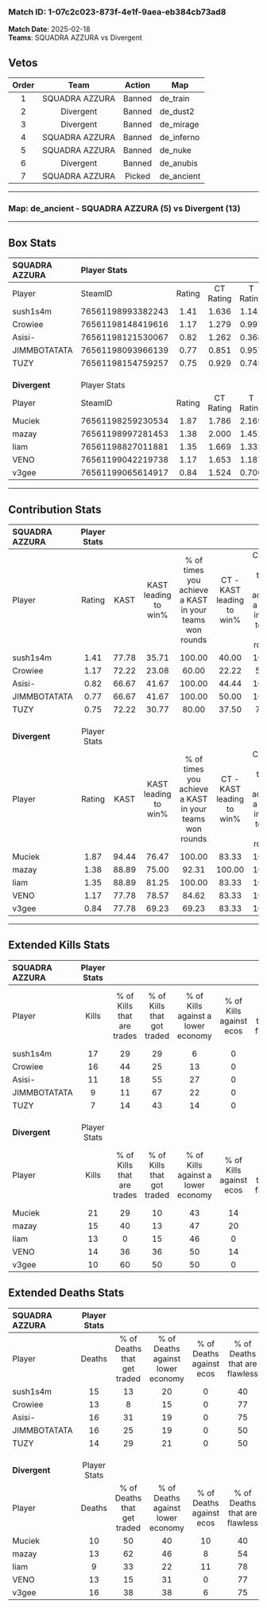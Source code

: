 ### Match ID: 1-07c2c023-873f-4e1f-9aea-eb384cb73ad8  
**Match Date**: 2025-02-18  
**Teams**: SQUADRA AZZURA vs Divergent  

## Vetos  

| Order | Team | Action | Map |
| :---: | :--: | :----: | --- |
| 1 | SQUADRA AZZURA | Banned | de_train |
| 2 | Divergent | Banned | de_dust2 |
| 3 | Divergent | Banned | de_mirage |
| 4 | SQUADRA AZZURA | Banned | de_inferno |
| 5 | SQUADRA AZZURA | Banned | de_nuke |
| 6 | Divergent | Banned | de_anubis |
| 7 | SQUADRA AZZURA | Picked | de_ancient |

---  

### **Map**: de_ancient - SQUADRA AZZURA (5) vs Divergent (13)  
---  

## Box Stats  

| **SQUADRA AZZURA** | Player Stats      |        |           |          |       |       |       |         |        |      |     |
| :- | :- | :-: | :-: | :-: | :-: | :-: | :-: | :-: | :-: | :-: | :-: |
| Player             | SteamID           | Rating | CT Rating | T Rating | KAST  |  ADR  | Kills | Assists | Deaths | K/D  | HS% |
| sush1s4m           | 76561198993382243 |  1.41  |   1.636   |  1.141   | 77.78 | 115.1 |  17   |    7    |   15   | 1.13 | 47  |
| Crowiee            | 76561198148419616 |  1.17  |   1.279   |  0.997   | 72.22 | 62.3  |  16   |    0    |   13   | 1.23 | 37  |
| Asisi-             | 76561198121530067 |  0.82  |   1.262   |  0.368   | 66.67 | 59.8  |  11   |    4    |   16   | 0.69 | 72  |
| JIMMBOTATATA       | 76561198093966139 |  0.77  |   0.851   |  0.957   | 66.67 | 67.2  |   9   |    8    |   16   | 0.56 | 44  |
| TUZY               | 76561198154759257 |  0.75  |   0.929   |  0.745   | 72.22 | 65.2  |   7   |    5    |   14   | 0.50 | 71  |
|                    |                   |        |           |          |       |       |       |         |        |      |     |
|                    |                   |        |           |          |       |       |       |         |        |      |     |
|                    |                   |        |           |          |       |       |       |         |        |      |     |
| **Divergent**      | Player Stats      |        |           |          |       |       |       |         |        |      |     |
| Player             | SteamID           | Rating | CT Rating | T Rating | KAST  |  ADR  | Kills | Assists | Deaths | K/D  | HS% |
| Muciek             | 76561198259230534 |  1.87  |   1.786   |  2.169   | 94.44 | 123.4 |  21   |    3    |   10   | 2.10 | 66  |
| mazay              | 76561198997281453 |  1.38  |   2.000   |  1.452   | 88.89 | 93.1  |  15   |    7    |   13   | 1.15 | 60  |
| Iiam               | 76561198827011881 |  1.35  |   1.669   |  1.332   | 88.89 | 80.7  |  13   |    5    |   9    | 1.44 | 69  |
| VENO               | 76561199042219738 |  1.17  |   1.653   |  1.187   | 77.78 | 74.5  |  14   |    3    |   13   | 1.08 | 71  |
| v3gee              | 76561199065614917 |  0.84  |   1.524   |  0.700   | 77.78 | 56.2  |  10   |    4    |   16   | 0.63 | 30  |
---  

## Contribution Stats  

| **SQUADRA AZZURA** | Player Stats |       |                      |                                                        |                           |                                                             |                          |                                                            |
| :- | :-: | :-: | :-: | :-: | :-: | :-: | :-: | :-: |
| Player             |    Rating    | KAST  | KAST leading to win% | % of times you achieve a KAST in your teams won rounds | CT - KAST leading to win% | CT - % of times you achieve a KAST in your teams won rounds | T - KAST leading to win% | T - % of times you achieve a KAST in your teams won rounds |
| sush1s4m           |     1.41     | 77.78 |        35.71         |                         100.00                         |           40.00           |                           100.00                            |          25.00           |                           100.00                           |
| Crowiee            |     1.17     | 72.22 |        23.08         |                         60.00                          |           22.22           |                            50.00                            |          25.00           |                           100.00                           |
| Asisi-             |     0.82     | 66.67 |        41.67         |                         100.00                         |           44.44           |                           100.00                            |          33.33           |                           100.00                           |
| JIMMBOTATATA       |     0.77     | 66.67 |        41.67         |                         100.00                         |           50.00           |                           100.00                            |          25.00           |                           100.00                           |
| TUZY               |     0.75     | 72.22 |        30.77         |                         80.00                          |           37.50           |                            75.00                            |          20.00           |                           100.00                           |
|                    |              |       |                      |                                                        |                           |                                                             |                          |                                                            |
|                    |              |       |                      |                                                        |                           |                                                             |                          |                                                            |
|                    |              |       |                      |                                                        |                           |                                                             |                          |                                                            |
| **Divergent**      | Player Stats |       |                      |                                                        |                           |                                                             |                          |                                                            |
| Player             |    Rating    | KAST  | KAST leading to win% | % of times you achieve a KAST in your teams won rounds | CT - KAST leading to win% | CT - % of times you achieve a KAST in your teams won rounds | T - KAST leading to win% | T - % of times you achieve a KAST in your teams won rounds |
| Muciek             |     1.87     | 94.44 |        76.47         |                         100.00                         |           83.33           |                           100.00                            |          72.73           |                           100.00                           |
| mazay              |     1.38     | 88.89 |        75.00         |                         92.31                          |          100.00           |                           100.00                            |          63.64           |                           87.50                            |
| Iiam               |     1.35     | 88.89 |        81.25         |                         100.00                         |           83.33           |                           100.00                            |          80.00           |                           100.00                           |
| VENO               |     1.17     | 77.78 |        78.57         |                         84.62                          |           83.33           |                           100.00                            |          75.00           |                           75.00                            |
| v3gee              |     0.84     | 77.78 |        69.23         |                         69.23                          |           83.33           |                           100.00                            |          57.14           |                           50.00                            |
---  

## Extended Kills Stats  

| **SQUADRA AZZURA** | Player Stats |                            |                            |                                    |                         |                              |                                 |                                       |                    |           |
| :- | :-: | :-: | :-: | :-: | :-: | :-: | :-: | :-: | :-: | :-: |
| Player             |    Kills     | % of Kills that are trades | % of Kills that got traded | % of Kills against a lower economy | % of Kills against ecos | % of Kills that are flawless | % of Kills that are close duels | % of Kills that are assisted by flash | Pistol Round Kills | AWP Kills |
| sush1s4m           |      17      |             29             |             29             |                 6                  |            0            |              76              |                6                |                   0                   |         4          |     0     |
| Crowiee            |      16      |             44             |             25             |                 13                 |            0            |              69              |                6                |                   0                   |         0          |     3     |
| Asisi-             |      11      |             18             |             55             |                 27                 |            0            |              55              |               18                |                   0                   |         0          |     0     |
| JIMMBOTATATA       |      9       |             11             |             67             |                 22                 |            0            |              56              |                0                |                   0                   |         0          |     0     |
| TUZY               |      7       |             14             |             43             |                 14                 |            0            |              57              |                0                |                   0                   |         1          |     0     |
|                    |              |                            |                            |                                    |                         |                              |                                 |                                       |                    |           |
|                    |              |                            |                            |                                    |                         |                              |                                 |                                       |                    |           |
|                    |              |                            |                            |                                    |                         |                              |                                 |                                       |                    |           |
| **Divergent**      | Player Stats |                            |                            |                                    |                         |                              |                                 |                                       |                    |           |
| Player             |    Kills     | % of Kills that are trades | % of Kills that got traded | % of Kills against a lower economy | % of Kills against ecos | % of Kills that are flawless | % of Kills that are close duels | % of Kills that are assisted by flash | Pistol Round Kills | AWP Kills |
| Muciek             |      21      |             29             |             10             |                 43                 |           14            |              57              |                0                |                   0                   |         4          |     2     |
| mazay              |      15      |             40             |             13             |                 47                 |           20            |              60              |                0                |                   7                   |         2          |     0     |
| Iiam               |      13      |             0              |             15             |                 46                 |            0            |              54              |                8                |                   0                   |         3          |     0     |
| VENO               |      14      |             36             |             36             |                 50                 |           14            |              64              |               21                |                   0                   |         1          |     0     |
| v3gee              |      10      |             60             |             50             |                 50                 |            0            |              50              |                0                |                   0                   |         0          |     0     |
## Extended Deaths Stats  

| **SQUADRA AZZURA** | Player Stats |                             |                                   |                          |                               |                            |                           |               |
| :- | :-: | :-: | :-: | :-: | :-: | :-: | :-: | :-: |
| Player             |    Deaths    | % of Deaths that get traded | % of Deaths against lower economy | % of Deaths against ecos | % of Deaths that are flawless | % of Deaths that are close | % of Deaths while blinded | Deaths to AWP |
| sush1s4m           |      15      |             13              |                20                 |            0             |              40               |             20             |             0             |       1       |
| Crowiee            |      13      |              8              |                15                 |            0             |              77               |             0              |             0             |       0       |
| Asisi-             |      16      |             31              |                19                 |            0             |              75               |             0              |             0             |       1       |
| JIMMBOTATATA       |      16      |             25              |                19                 |            0             |              50               |             0              |             0             |       0       |
| TUZY               |      14      |             29              |                21                 |            0             |              50               |             7              |             7             |       0       |
|                    |              |                             |                                   |                          |                               |                            |                           |               |
|                    |              |                             |                                   |                          |                               |                            |                           |               |
|                    |              |                             |                                   |                          |                               |                            |                           |               |
| **Divergent**      | Player Stats |                             |                                   |                          |                               |                            |                           |               |
| Player             |    Deaths    | % of Deaths that get traded | % of Deaths against lower economy | % of Deaths against ecos | % of Deaths that are flawless | % of Deaths that are close | % of Deaths while blinded | Deaths to AWP |
| Muciek             |      10      |             50              |                40                 |            10            |              40               |             10             |             0             |       0       |
| mazay              |      13      |             62              |                46                 |            8             |              54               |             8              |             0             |       0       |
| Iiam               |      9       |             33              |                22                 |            11            |              78               |             11             |             0             |       1       |
| VENO               |      13      |             15              |                31                 |            0             |              77               |             0              |             0             |       1       |
| v3gee              |      16      |             38              |                38                 |            6             |              75               |             6              |             0             |       1       |

